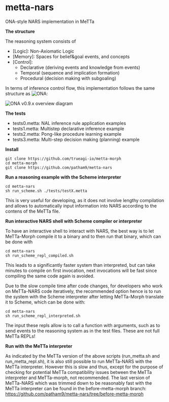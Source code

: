 # metta-nars
ONA-style NARS implementation in MeTTa

**The structure**

The reasoning system consists of
- [Logic]: Non-Axiomatic Logic
- [Memory]: Spaces for belief&goal events, and concepts
- [Control]:
    - Declarative (deriving events and knowledge from events)
    - Temporal (sequence and implication formation)
    - Procedural (decision making with subgoaling)
 
In terms of inference control flow, this implementation follows the same structure as ![ONA](https://github.com/opennars/OpenNARS-for-Applications):

![ONA v0.9.x overview diagram](https://user-images.githubusercontent.com/8284677/181041442-f497e4b6-5abe-43ac-8ba7-e75152a6b51f.png)


**The tests**

- tests0.metta: NAL inference rule application examples
- tests1.metta: Multistep declarative inference example
- tests2.metta: Pong-like procedure learning example
- tests3.metta: Multi-step decision making (planning) example

**Install**
```
git clone https://github.com/trueagi-io/metta-morph
cd metta-morph
git clone https://github.com/patham9/metta-nars
```

**Run a reasoning example with the Scheme interpreter**
```
cd metta-nars
sh run_scheme.sh ./tests/testX.metta
```
This is very useful for developing, as it does not involve lengthy compilation and allows to automatically input information into NARS according to the contens of the MeTTa file.

**Run interactive NARS shell with Scheme compiler or interpreter**

To have an interactive shell to interact with NARS, the best way is to let MeTTa-Morph compile it to a binary and to then run that binary, which can be done with
```
cd metta-nars
sh run_scheme_repl_compiled.sh
```
This leads to a significantly faster system than interpreted, but can take minutes to compile on first invocation, next invocations will be fast since compiling the same code again is avoided. 

Due to the slow compile time after code changes, for developers who work on MeTTa-NARS code iteratively, the recommended option hence is to run the system with the Scheme interpreter after letting MeTTa-Morph translate it to Scheme, which can be done with:
```
cd metta-nars
sh run_scheme_repl_interpreted.sh
```

The input these repls allow is to call a function with arguments, such as to send events to the reasoning system as in the test files. These are not full MeTTa REPLs!

**Run with the MeTTa interpreter**

As indicated by the MeTTa version of the above scripts (run_metta.sh and run_metta_repl.sh), it is also still possible to run MeTTa-NARS with the MeTTa interpreter. However this is slow and thus, except for the purpose of checking for potential MeTTa compatibility issues between the MeTTa interpreter and MeTTa-morph, not recommended. The last version of MeTTa-NARS which was trimmed down to be reasonably fast with the MeTTa interpreter can be found in the before-metta-morph branch:
https://github.com/patham9/metta-nars/tree/before-metta-morph
